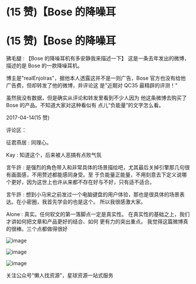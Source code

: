 # (15 赞)【Bose 的降噪耳

# (15 赞)【Bose 的降噪耳

狒毛腿 : 【Bose 的降噪耳机有多安静我来描述一下】 这是一条去年发出的微博，描述的是 Bose 的一款降噪耳机。

博主是"realEnjolras"，据他本人透露这并不是一则广告，Bose 官方也没有给他广告费，但却转发了他的微博，并评论这 是"近期对 QC35 最精辟的评测！"

虽然我没有数据，但是确实从评论和转发里看到不少人因为 他这条微博去购买了 Bose 的产品。不知道大家对这种看似有 点儿“负能量”的文字怎么看。

2017-04-14(15 赞)

评论区：

征君燕居 : 同理心。

Kay : 知道这个，后来被人恶搞有点败气氛

言午許 : 是强烈的角色带入和非常具体的场景描绘吧，尤其最后关掉引擎那几句很有画面感，不用赘述都能感同身受。至 于负能量正能量，不用刻意去下定义说哪个更好，因为这世上也许从来都不存在好与不好，只有适不适合。

言午許 : 想到小马宋之前发过一个电脑键盘的用户体验，那也是很具体的场景表达。在小密圈，我首先学会的也是这个。 所以我很感激大家。

Alone : 真实。任何软文的第一落脚点一定是真实性。 在真实性的基础之上，我们才讲如何把文章和产品更好的结合、如何 更有力的突出重点。 我觉得这篇微博真的很棒。三个点都做得很好

![image](img/Image_050.png)

![image](img/Image_051.png)

![image](img/Image_052.png)

关注公众号"懒人找资源"，星球资源一站式服务